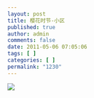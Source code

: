 ```yaml
---
layout: post
title: 樱花时节-小区
published: true
author: admin
comments: false
date: 2011-05-06 07:05:06
tags: [ ]
categories: [ ]
permalink: "1230"
---
```

![][1]

 [1]: http://xujianian.com/jx/blog/UploadFiles/2011-5/56295896.jpg